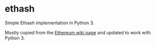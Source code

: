 # ethash
Simple Ethash implementation in Python 3.

Mostly copied from the [Ethereum wiki page](https://eth.wiki/en/concepts/ethash/ethash) and updated to work with Python 3. 